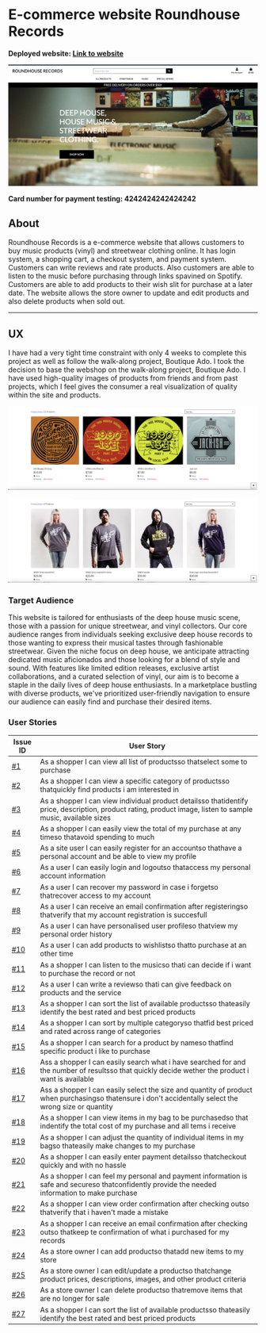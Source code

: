 # E-commerce website Roundhouse Records

**Deployed website: [Link to website](https://roundhouse-records-29501f14b65f.herokuapp.com/)**

![Main image](documentation/roundhouse-records-homepage.png)

**Card number for payment testing: 4242424242424242**

## About

Roundhouse Records is a e-commerce website that allows customers to buy music products (vinyl) and streetwear clothing online. It has login system, a shopping cart, a checkout system, and payment system. Customers can write reviews and rate products. Also customers are able to listen to the music before purchasing through links spavined on Spotify. Customers are able to add products to their wish slit for purchase at a later date. The website allows the store owner to update and edit products and also delete products when sold out.

---

## UX

I have had a very tight time constraint with only 4 weeks to complete this project as well as follow the walk-along project, Boutique Ado. I took the decision to base the webshop on the walk-along project, Boutique Ado. I have used high-quality images of products from friends and from past projects, which I feel gives the consumer a real visualization of quality within the site and products.

![Music page](documentation/music-section.png)

![Streetwear section image](documentation/streetwear-section.png)

### Target Audience

This website is tailored for enthusiasts of the deep house music scene, those with a passion for unique streetwear, and vinyl collectors. Our core audience ranges from individuals seeking exclusive deep house records to those wanting to express their musical tastes through fashionable streetwear. Given the niche focus on deep house, we anticipate attracting dedicated music aficionados and those looking for a blend of style and sound. With features like limited edition releases, exclusive artist collaborations, and a curated selection of vinyl, our aim is to become a staple in the daily lives of deep house enthusiasts.  In a marketplace bustling with diverse products, we've prioritized user-friendly navigation to ensure our audience can easily find and purchase their desired items.

### User Stories

| Issue ID    | User Story |
|-------------|-------------|
| [#1](https://github.com/KristianDsmith/project-5/issues/1) | As a shopper I can view all list of productsso thatselect some to purchase |
 [#2](https://github.com/KristianDsmith/project-5/issues/2) | As a shopper I can view a specific category of productsso thatquickly find products i am interested in |
| [#3](https://github.com/KristianDsmith/project-5/issues/3) | As a shopper I can view individual product detailsso thatidentify price, description, product rating, product image, listen to sample music, available sizes |
| [#4](https://github.com/KristianDsmith/project-5/issues/4) | As a shopper I can easily view the total of my purchase at any timeso thatavoid spending to much |
| [#5](https://github.com/KristianDsmith/project-5/issues/5) | As a site user I can easily register for an accountso thathave a personal account and be able to view my profile |
| [#6](https://github.com/KristianDsmith/project-5/issues/6) | As a user I can easily login and logoutso thataccess my personal account information |
| [#7](https://github.com/KristianDsmith/project-5/issues/7) | As a user I can recover my password in case i forgetso thatrecover access to my account |
| [#8](https://github.com/KristianDsmith/project-5/issues/8) | As a user I can receive an email confirmation after registeringso thatverify that my account registration is succesfull |
 [#9](https://github.com/KristianDsmith/project-5/issues/9) | As a user I can have personalised user profileso thatview my personal order history |
| [#10](https://github.com/KristianDsmith/project-5/issues/10) | As a user I can add products to wishlistso thatto purchase at an other time |
| [#11](https://github.com/KristianDsmith/project-5/issues/11) | As a shopper I can listen to the musicso thati can decide if i want to purchase the record or not |
| [#12](https://github.com/KristianDsmith/project-5/issues/12) | As a user I can write a reviewso thati can give feedback on products and the service |
| [#13](https://github.com/KristianDsmith/project-5/issues/13) | As a shopper I can sort the list of available productsso thateasily identify the best rated and best priced products |
| [#14](https://github.com/KristianDsmith/project-5/issues/14) | As a shopper I can sort by multiple categoryso thatfid best priced and rated across range of categories |
[#15](https://github.com/KristianDsmith/project-5/issues/15) | As a shopper I can search for a product by nameso thatfind specific product i like to purchase |
 [#16](https://github.com/KristianDsmith/project-5/issues/16) | Ass a shopper I can easily search what i have searched for and the number of resultsso that quickly decide wether the product i want is available |
| [#17](https://github.com/KristianDsmith/project-5/issues/17) | Ass a shopper I can easily select the size and quantity of product when purchasingso thatensure i don't accidentally select the wrong size or quantity |
| [#18](https://github.com/KristianDsmith/project-5/issues/18) | As a shopper I can view items in my bag to be purchasedso that indentify the total cost of my purchase and all tems i receive |
| [#19](https://github.com/KristianDsmith/project-5/issues/19) | As a shopper I can adjust the quantity of individual items in my bagso thateasily make changes to my purchase |
| [#20](https://github.com/KristianDsmith/project-5/issues/20) | As a shopper I can easily enter payment detailsso thatcheckout quickly and with no hassle |
| [#21](https://github.com/KristianDsmith/project-5/issues/21) | As a shopper I can feel my personal and payment information is safe and secureso thatconfidently provide the needed information to make purchase |
| [#22](https://github.com/KristianDsmith/project-5/issues/22) | As a shopper I can view order confirmation after checking outso thatverify that i haven't made a mistake |
 [#23](https://github.com/KristianDsmith/project-5/issues/23) | As a shopper I can receive an email confirmation after checking outso thatkeep te confirmation of what i purchased for my records |
| [#24](https://github.com/KristianDsmith/project-5/issues/24) | As a store owner I can add productso thatadd new items to my store |
| [#25](https://github.com/KristianDsmith/project-5/issues/25) | As a store owner I can edit/update a productso thatchange product prices, descriptions, images, and other product criteria |
| [#26](https://github.com/KristianDsmith/project-5/issues/26) | As a store owner I can delete productso thatremove items that are no longer for sale |
| [#27](https://github.com/KristianDsmith/project-5/issues/13) | As a shopper I can sort the list of available productsso thateasily identify the best rated and best priced products |

